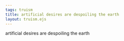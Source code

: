 ```yaml
---
tags: truism
title: artificial desires are despoiling the earth
layout: truism.ejs
---
```


artificial desires are despoiling the earth